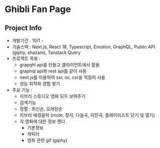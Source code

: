 # Ghibli Fan Page

## Project Info
- 개발기간 : 10/1 - 
- 기술스택 : Next.js, React 18, Typescript, Emotion, GraphQL, Public API (giphy, shazam), Tanstack Query
- 프로젝트 목표 : 
	- grapqhl api를 만들고 클라이언트에서 활용
	- graphql api와 rest api를 같이 사용
	- next.js를 이용하여 ssr, isr, csr을 적절히 사용
	- 성능 최적화 경험 쌓기
- 주요 기능 : 
	- 지브리 스튜디오 영화 모두 보여주기
	- 검색기능
	- 정렬 : 최신순, 오래된순
	- 지브리 배경음악 (mute, 정지, 다음곡, 이전곡, 플레이리스트 닫기 및 열기)
	- 각 영화에 대한 정보 렌더
		- 기본정보
		- 캐릭터
		- 영화 관련 gif (giphy)

